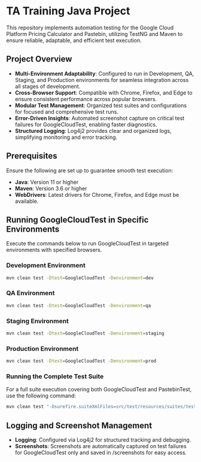 # TA Training Java Project

This repository implements automation testing for the Google Cloud Platform Pricing Calculator and Pastebin, utilizing TestNG and Maven to ensure reliable, adaptable, and efficient test execution.

## Project Overview

- **Multi-Environment Adaptability**: Configured to run in Development, QA, Staging, and Production environments for seamless integration across all stages of development.
- **Cross-Browser Support**: Compatible with Chrome, Firefox, and Edge to ensure consistent performance across popular browsers.
- **Modular Test Management**: Organized test suites and configurations for focused and comprehensive test runs.
- **Error-Driven Insights**: Automated screenshot capture on critical test failures for GoogleCloudTest, enabling faster diagnostics.
- **Structured Logging**: Log4j2 provides clear and organized logs, simplifying monitoring and error tracking.

## Prerequisites

Ensure the following are set up to guarantee smooth test execution:

- **Java**: Version 11 or higher
- **Maven**: Version 3.6 or higher
- **WebDrivers**: Latest drivers for Chrome, Firefox, and Edge must be available.

## Running GoogleCloudTest in Specific Environments


Execute the commands below to run GoogleCloudTest in targeted environments with specified browsers.

### Development Environment

```bash
mvn clean test -Dtest=GoogleCloudTest -Denvironment=dev
```

### QA Environment

```bash
mvn clean test -Dtest=GoogleCloudTest -Denvironment=qa
```

### Staging Environment

```bash
mvn clean test -Dtest=GoogleCloudTest -Denvironment=staging
```

### Production Environment

```bash
mvn clean test -Dtest=GoogleCloudTest -Denvironment=prod
```

### Running the Complete Test Suite

For a full suite execution covering both GoogleCloudTest and PastebinTest, use the following command:

```bash
mvn clean test "-Dsurefire.suiteXmlFiles=src/test/resources/suites/testng-all.xml" -Denvironment=dev
```

## Logging and Screenshot Management

- **Logging**: Configured via Log4j2 for structured tracking and debugging.
- **Screenshots**: Screenshots are automatically captured on test failures for GoogleCloudTest only and saved in /screenshots for easy access.
